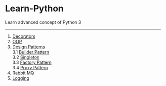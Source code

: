 # Learn-Python

Learn advanced concept of Python 3

***

1. [Decorators](Decorators/README.md)
2. [OOP](OOPs/README.md)
3. [Design Patterns](DesignPatterns/README.md)  
  3.1 [Builder Pattern](./DesignPatterns/BuilderPattern/README.md)  
  3.2 [Singleton](./DesignPatterns/Singleton/README.md)  
  3.3 [Factory Pattern](./DesignPatterns/FactoryPattern/README.md)  
  3.4 [Proxy Pattern](./DesignPatterns/ProxyPattern/README.md)  
4. [Rabbit MQ](./RabbitMQ/README.md)
5. [Logging](Logging/README.md)
